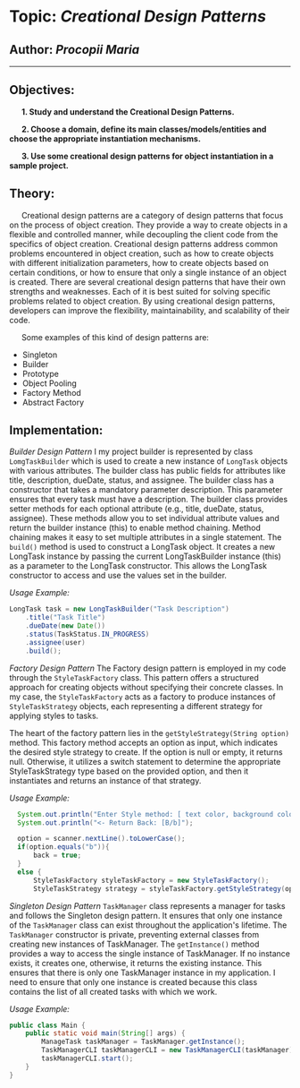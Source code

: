 # Topic: *Creational Design Patterns*
## Author: *Procopii Maria*
------
## Objectives:
&ensp; &ensp; __1. Study and understand the Creational Design Patterns.__

&ensp; &ensp; __2. Choose a domain, define its main classes/models/entities and choose the appropriate instantiation mechanisms.__

&ensp; &ensp; __3. Use some creational design patterns for object instantiation in a sample project.__

## Theory:
&ensp; &ensp; Creational design patterns are a category of design patterns that focus on the process of object creation. They provide a way to create objects in a flexible and controlled manner, while decoupling the client code from the specifics of object creation. Creational design patterns address common problems encountered in object creation, such as how to create objects with different initialization parameters, how to create objects based on certain conditions, or how to ensure that only a single instance of an object is created. There are several creational design patterns that have their own strengths and weaknesses. Each of it is best suited for solving specific problems related to object creation. By using creational design patterns, developers can improve the flexibility, maintainability, and scalability of their code.

&ensp; &ensp; Some examples of this kind of design patterns are:

   * Singleton
   * Builder
   * Prototype
   * Object Pooling
   * Factory Method
   * Abstract Factory

## Implementation:
*Builder Design Pattern*
I my project builder is represented by class `LomgTaskBuilder` which is used to create a new instance of `LongTask`
objects with various attributes. The builder class has public fields for attributes like title, description, dueDate, status, and assignee.
The builder class has a constructor that takes a mandatory parameter description. This parameter ensures that every task must have a description.
The builder class provides setter methods for each optional attribute (e.g., title, dueDate, status, assignee). 
These methods allow you to set
individual attribute values and return the builder instance (this) to enable method chaining. 
Method chaining makes it easy to set multiple attributes in a single statement.
The `build()` method is used to construct a LongTask object. It creates a new LongTask instance by passing the current LongTaskBuilder 
instance (this) as a parameter to the LongTask constructor. This allows the LongTask constructor to access and use the values set in the builder.

*Usage Example:*

```java
LongTask task = new LongTaskBuilder("Task Description")
    .title("Task Title")
    .dueDate(new Date())
    .status(TaskStatus.IN_PROGRESS)
    .assignee(user)
    .build();
```

*Factory Design Pattern*
The Factory design pattern is employed in my code through the `StyleTaskFactory` class. This pattern offers a structured approach for creating
objects without specifying their concrete classes. In my case, the `StyleTaskFactory` acts as a factory to produce instances of `StyleTaskStrategy`
objects, each representing a different strategy for applying styles to tasks.

The heart of the factory pattern lies in the `getStyleStrategy(String option)` method. This factory method accepts an option as input,
which indicates the desired style strategy to create. If the option is null or empty, it returns null. Otherwise, it utilizes a switch 
statement to determine the appropriate StyleTaskStrategy type based on the provided option, and then it instantiates and returns an 
instance of that strategy.

*Usage Example:*

```java
  System.out.println("Enter Style method: [ text color, background color, text format ]");
  System.out.println("<- Return Back: [B/b]");

  option = scanner.nextLine().toLowerCase();
  if(option.equals("b")){
      back = true;
  }
  else {
      StyleTaskFactory styleTaskFactory = new StyleTaskFactory();
      StyleTaskStrategy strategy = styleTaskFactory.getStyleStrategy(option);
```

*Singleton Design Pattern*
`TaskManager` class represents a manager for tasks and follows the Singleton design pattern. It ensures that only one instance of the `TaskManager`
class can exist throughout the application's lifetime. The `TaskManager` constructor is private, preventing external classes from creating new instances 
of TaskManager. The `getInstance()` method provides a way to access the single instance of TaskManager. If no instance exists, it creates one, 
otherwise, it returns the existing instance. This ensures that there is only one TaskManager instance in my application. I need to ensure that only one
instance is created because this class contains the list of all created tasks with which we work.

*Usage Example:*

```java
public class Main {
    public static void main(String[] args) {
        ManageTask taskManager = TaskManager.getInstance();
        TaskManagerCLI taskManagerCLI = new TaskManagerCLI(taskManager);
        taskManagerCLI.start();
    }
}
```











